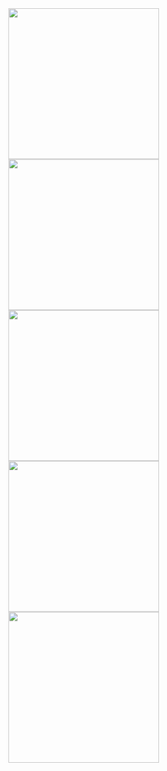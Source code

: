 <img src="https://github.com/kehindeBankole/travel-app-swift/assets/33335391/4be3f02e-e291-4208-9746-f53de856367b" width="300"/>


<img src = "https://github.com/kehindeBankole/travel-app-swift/assets/33335391/e1acdb16-a80f-4ea1-af57-641287c3d3fa" width="300"/>

<img src = "https://github.com/kehindeBankole/travel-app-swift/assets/33335391/b4653546-ee59-41c3-bcf3-2ae8e183165b" width="300"/>

<img src = "https://github.com/kehindeBankole/travel-app-swift/assets/33335391/843f7c89-2ef7-4fd1-b889-d31bde36d00e" width="300"/>

<img src = "https://github.com/kehindeBankole/travel-app-swift/assets/33335391/0e11f560-35f1-4319-8add-5de14466d9eb" width="300"/>
